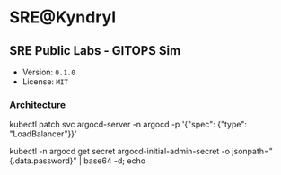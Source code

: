 # SRE@Kyndryl

## SRE Public Labs - GITOPS Sim

* Version: `0.1.0`
* License: `MIT`

### Architecture


kubectl patch svc argocd-server -n argocd -p '{"spec": {"type": "LoadBalancer"}}'

kubectl -n argocd get secret argocd-initial-admin-secret -o jsonpath="{.data.password}" | base64 -d; echo
